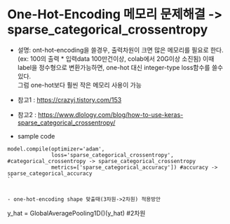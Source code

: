 # One-Hot-Encoding 메모리 문제해결 -> sparse_categorical_crossentropy

- 설명: ont-hot-encoding을 쓸경우, 출력차원이 크면 많은 메모리를 필요로 한다.  
       (ex: 100의 출력 * 입력data 100만건이상, colab에서 20G이상 소진됨)
       이때 label을 정수형으로 변환가능하면, one-hot 대신 integer-type loss함수를 쓸수 있다.  
       그럼 one-hot보다 훨씬 작은 메모리 사용이 가능

- 참고1 : https://crazyj.tistory.com/153  
- 참고2 : https://www.dlology.com/blog/how-to-use-keras-sparse_categorical_crossentropy/  

- sample code
```
model.compile(optimizer='adam',
              loss='sparse_categorical_crossentropy', #categorical_crossentropy -> sparse_categorical_crossentropy
              metrics=['sparse_categorical_accuracy']) #accuracy -> sparse_categorical_accuracy
``


- one-hot-encoding shape 맞출때(3차원->2차원) 적용방안
```
y_hat = GlobalAveragePooling1D()(y_hat) #2차원
```
